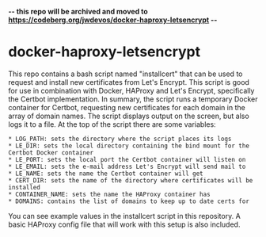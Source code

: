 **-- this repo will be archived and moved to https://codeberg.org/jwdevos/docker-haproxy-letsencrypt --**

# docker-haproxy-letsencrypt

This repo contains a bash script named "installcert" that can be used to request and install new certificates from Let's Encrypt. This script is good for use in combination with Docker, HAProxy and Let's Encrypt, specifically the Certbot implementation. In summary, the script runs a temporary Docker container for Certbot, requesting new certificates for each domain in the array of domain names. The script displays output on the screen, but also logs it to a file. At the top of the script there are some variables:  
```
* LOG_PATH: sets the directory where the script places its logs  
* LE_DIR: sets the local directory containing the bind mount for the Certbot Docker container  
* LE_PORT: sets the local port the Certbot container will listen on  
* LE_EMAIL: sets the e-mail address Let's Encrypt will send mail to  
* LE_NAME: sets the name the Certbot container will get  
* CERT_DIR: sets the name of the directory where certificates will be installed  
* CONTAINER_NAME: sets the name the HAProxy container has  
* DOMAINS: contains the list of domains to keep up to date certs for
```
  
You can see example values in the installcert script in this repository. A basic HAProxy config file that will work with this setup is also included.  
